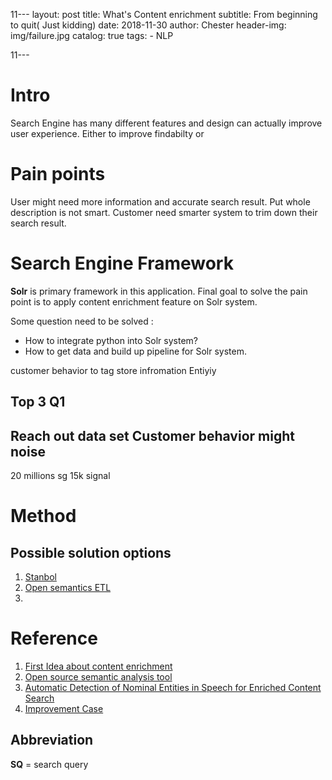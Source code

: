 11﻿---
layout:     post
title:      What's Content enrichment
subtitle:   From beginning to quit( Just kidding)
date:       2018-11-30
author:    Chester
header-img: img/failure.jpg
catalog: true
tags:
    - NLP
    
11---
# Intro
Search Engine has many different features and design can actually improve user experience. Either to improve findabilty or 


# Pain points
User might need more information and accurate search result. Put whole description is not smart. Customer need smarter system to trim down their search result.
# Search Engine Framework
**Solr** is primary framework in this application. Final goal to solve the pain point is to apply content enrichment feature on Solr system. 

Some question need to be solved :
- How to integrate python into Solr system?
- How to get data and build up pipeline for Solr system.


customer behavior 
to tag 
store infromation
Entiyiy

Top 3
Q1
-------------------
Reach out data set 
Customer behavior might noise
-----------------------------
20 millions sg
15k signal



# Method
## Possible solution options

 1. [Stanbol](http://stanbol.apache.org/development/index.html#source_code)
 2. [Open semantics ETL](https://github.com/opensemanticsearch/open-semantic-etl)
 3. 

# Reference


 1. [First Idea about content enrichment](http://breakthroughanalysis.com/2012/01/25/smart-content-re-viewed-text-analytics-and-semantic-content-enrichment/)
 2. [Open source semantic analysis tool](https://opensemanticsearch.org/etl)
 3. [Automatic Detection of Nominal Entities in Speech for Enriched Content Search](file:///home/chester/Downloads/5862-29771-1-PB.pdf)
 4. [Improvement Case](https://www.iknow.us/projects/content-enrichment-and-search-enhancement)

## Abbreviation
**SQ** = search query
<!--stackedit_data:
eyJoaXN0b3J5IjpbMTE2MTQwMjAwMiwtMTk5MjkwNTM1OSwtMT
kyOTc1NDI1NywxNTQ0MjIyNTczLC05MDg1OTMzNjMsOTgzMTc2
OTg3LDU4NjM0OTI2MCwtNzk4NTI1NjEzLDE1MDk2NzUwMzcsLT
E0NzY4MDM3NTgsLTE1MjQwMTYwMDBdfQ==
-->